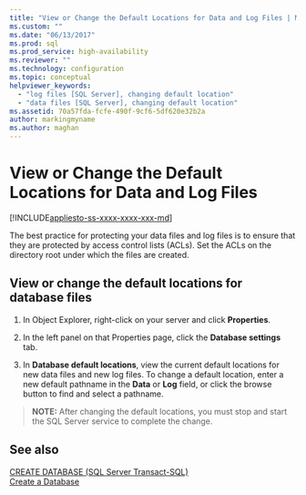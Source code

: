 ```yaml
---
title: "View or Change the Default Locations for Data and Log Files | Microsoft Docs"
ms.custom: ""
ms.date: "06/13/2017"
ms.prod: sql
ms.prod_service: high-availability
ms.reviewer: ""
ms.technology: configuration
ms.topic: conceptual
helpviewer_keywords: 
  - "log files [SQL Server], changing default location"
  - "data files [SQL Server], changing default location"
ms.assetid: 70a57fda-fcfe-490f-9cf6-5df620e32b2a
author: markingmyname
ms.author: maghan
---
```

# View or Change the Default Locations for Data and Log Files
[!INCLUDE[appliesto-ss-xxxx-xxxx-xxx-md](../../includes/appliesto-ss-xxxx-xxxx-xxx-md.md)]
  
 The best practice for protecting your data files and log files is to ensure that they are protected by access control lists (ACLs). Set the ACLs on the directory root under which the files are created.  
 
  
## View or change the default locations for database files  
  
1.  In Object Explorer, right-click on your server and click **Properties**.  
  
2.  In the left panel on that Properties page, click the **Database settings** tab.  
  
3.  In **Database default locations**, view the current default locations for new data files and new log files. To change a default location, enter a new default pathname in the **Data** or **Log** field, or click the browse button to find and select a pathname.  
  
>**NOTE:** After changing the default locations, you must stop and start the SQL Server service to complete the change.  
  
## See also  
 [CREATE DATABASE &#40;SQL Server Transact-SQL&#41;](../../t-sql/statements/create-database-sql-server-transact-sql.md)   
 [Create a Database](../../relational-databases/databases/create-a-database.md)  
  
  
